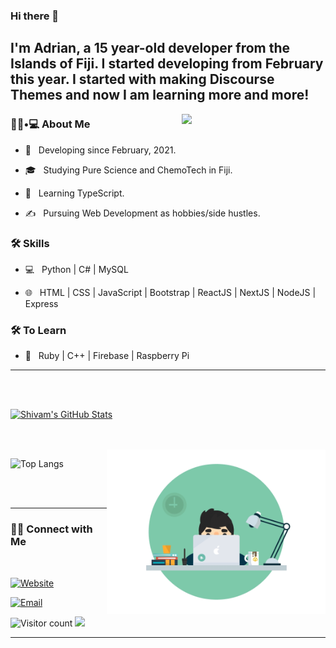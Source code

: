 ### Hi there 👋<h2> I'm Adrian, a 15 year-old developer from the Islands of Fiji. I started developing from February this year. I started with making Discourse Themes and now I am learning more and more!</h2>

<img align='right' src="https://media.giphy.com/media/M9gbBd9nbDrOTu1Mqx/giphy.gif" width="230">

<h3> 👨🏻•💻 About Me </h3>



- 🤔 &nbsp; Developing since February, 2021.

- 🎓 &nbsp; Studying Pure Science and ChemoTech in Fiji.

- 🌱 &nbsp; Learning TypeScript.

- ✍️ &nbsp; Pursuing Web Development as hobbies/side hustles.



<h3>🛠 Skills</h3>



- 💻 &nbsp; Python | C# | MySQL

- 🌐 &nbsp; HTML | CSS | JavaScript | Bootstrap | ReactJS | NextJS | NodeJS | Express

<!--

- 🛢 &nbsp; MySQL | MongoDB


-->



<h3>🛠 To Learn</h3>

- 🔧 &nbsp; Ruby | C++ | Firebase | Raspberry Pi

<hr>



<br/><br/>

[![Shivam's GitHub Stats](https://github-readme-stats.vercel.app/api?username=Adrian-KI&show_icons=true&theme=radical)](https://github.com/Adrian-KI)

<br/>

<br/>

<img src="https://github.com/nirala69/nirala69/blob/master/70804f7e25b11f29db904f2fa7b4cd9d.gif" width="350" align='right'>

![Top Langs](https://github-readme-stats.vercel.app/api/top-langs/?username=Adrian-KI&show_icons=true&theme=radical)

<br><br>



<hr>



<h3> 🤝🏻 Connect with Me </h3>

<br>



<p align="center">

<a href="https://adriankeen.netlify.app/"><img alt="Website" src="https://img.shields.io/badge/adriankeen.netlify.app-black?style=flat-square&logo=google-chrome"></a>


<a href="mailto:adriankeen250@gmail.com"><img alt="Email" src="https://img.shields.io/badge/Email-adriankeen250@gmail.com-blue?style=flat-square&logo=gmail"></a>

</p>





![Visitor count](https://visitor-badge.laobi.icu/badge?page_id=Adrian-K1.Adrian-KI)   <img src="https://media.giphy.com/media/dxn6fRlTIShoeBr69N/giphy.gif" width="30">





<hr>

